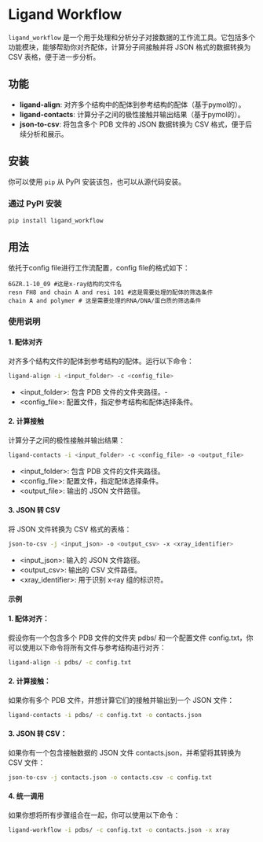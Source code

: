 # Ligand Workflow

`ligand_workflow` 是一个用于处理和分析分子对接数据的工作流工具。它包括多个功能模块，能够帮助你对齐配体，计算分子间接触并将 JSON 格式的数据转换为 CSV 表格，便于进一步分析。

## 功能

- **ligand-align**: 对齐多个结构中的配体到参考结构的配体（基于pymol的）。
- **ligand-contacts**: 计算分子之间的极性接触并输出结果（基于pymol的）。
- **json-to-csv**: 将包含多个 PDB 文件的 JSON 数据转换为 CSV 格式，便于后续分析和展示。

## 安装

你可以使用 `pip` 从 PyPI 安装该包，也可以从源代码安装。

### 通过 PyPI 安装

```bash
pip install ligand_workflow
```

## 用法
依托于config file进行工作流配置，config file的格式如下：

```plaintxt
6GZR.1-10_09 #这是x-ray结构的文件名
resn FH8 and chain A and resi 101 #这是需要处理的配体的筛选条件
chain A and polymer # 这是需要处理的RNA/DNA/蛋白质的筛选条件
```

### 使用说明

#### 1. 配体对齐

对齐多个结构文件的配体到参考结构的配体。运行以下命令：

```bash
ligand-align -i <input_folder> -c <config_file>
```

- <input_folder>: 包含 PDB 文件的文件夹路径。-
- <config_file>: 配置文件，指定参考结构和配体选择条件。

#### 2. 计算接触

计算分子之间的极性接触并输出结果：

```bash
ligand-contacts -i <input_folder> -c <config_file> -o <output_file>
```

- <input_folder>: 包含 PDB 文件的文件夹路径。
- <config_file>: 配置文件，指定配体选择条件。
- <output_file>: 输出的 JSON 文件路径。

#### 3. JSON 转 CSV

将 JSON 文件转换为 CSV 格式的表格：

```bash
json-to-csv -j <input_json> -o <output_csv> -x <xray_identifier>
```

- <input_json>: 输入的 JSON 文件路径。
- <output_csv>: 输出的 CSV 文件路径。
- <xray_identifier>: 用于识别 x‑ray 组的标识符。

#### 示例

#### 1. 配体对齐：

假设你有一个包含多个 PDB 文件的文件夹 pdbs/ 和一个配置文件 config.txt，你可以使用以下命令将所有文件与参考结构进行对齐：

```bash
ligand-align -i pdbs/ -c config.txt
```

#### 2. 计算接触：

如果你有多个 PDB 文件，并想计算它们的接触并输出到一个 JSON 文件：

```bash
ligand-contacts -i pdbs/ -c config.txt -o contacts.json
```

#### 3. JSON 转 CSV：

如果你有一个包含接触数据的 JSON 文件 contacts.json，并希望将其转换为 CSV 文件：

```bash
json-to-csv -j contacts.json -o contacts.csv -c config.txt
```

#### 4. 统一调用

如果你想将所有步骤组合在一起，你可以使用以下命令：

```bash
ligand-workflow -i pdbs/ -c config.txt -o contacts.json -x xray
```
